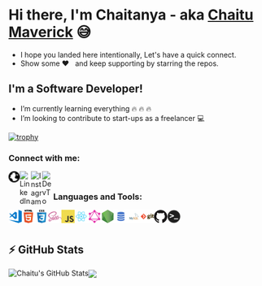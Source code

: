 # Hi there, I'm Chaitanya - aka [Chaitu Maverick][website] :sweat_smile:

- I hope you landed here intentionally, Let's have a quick connect.
- Show some :heart: &nbsp; and keep supporting by starring the repos.

## I'm a Software Developer!

- I’m currently learning everything :fire: :fire: :fire:
- I’m looking to contribute to start-ups as a freelancer :computer:

[![trophy](https://github-profile-trophy.vercel.app/?username=ChaitanyaVSH)](https://github.com/ryo-ma/github-profile-trophy)

### Connect with me:

[<img align="left" alt="chaitumaverick.netlify.app" width="22px" src="https://raw.githubusercontent.com/iconic/open-iconic/master/svg/globe.svg" />][website]
[<img align="left" alt="LinkedIn" width="22px" src="https://cdn.jsdelivr.net/npm/simple-icons@v3/icons/linkedin.svg" />][linkedin]
[<img align="left" alt="Instagram" width="22px" src="https://cdn.jsdelivr.net/npm/simple-icons@v3/icons/instagram.svg" />][instagram]
[<img align="left" alt="DevTo" width="22px" src="https://d2fltix0v2e0sb.cloudfront.net/dev-badge.svg" alt="Chaitu Maverick's DEV Profile">][devto]

<br />

### Languages and Tools:

<img align="left" alt="Visual Studio Code" width="26px" src="https://raw.githubusercontent.com/github/explore/80688e429a7d4ef2fca1e82350fe8e3517d3494d/topics/visual-studio-code/visual-studio-code.png" />
<img align="left" alt="HTML5" width="26px" src="https://raw.githubusercontent.com/github/explore/80688e429a7d4ef2fca1e82350fe8e3517d3494d/topics/html/html.png" />
<img align="left" alt="CSS3" width="26px" src="https://raw.githubusercontent.com/github/explore/80688e429a7d4ef2fca1e82350fe8e3517d3494d/topics/css/css.png" />
<img align="left" alt="Sass" width="26px" src="https://raw.githubusercontent.com/github/explore/80688e429a7d4ef2fca1e82350fe8e3517d3494d/topics/sass/sass.png" />
<img align="left" alt="JavaScript" width="26px" src="https://raw.githubusercontent.com/github/explore/80688e429a7d4ef2fca1e82350fe8e3517d3494d/topics/javascript/javascript.png" />
<img align="left" alt="React" width="26px" src="https://raw.githubusercontent.com/github/explore/80688e429a7d4ef2fca1e82350fe8e3517d3494d/topics/react/react.png" />
<img align="left" alt="GraphQL" width="26px" src="https://raw.githubusercontent.com/github/explore/80688e429a7d4ef2fca1e82350fe8e3517d3494d/topics/graphql/graphql.png" />
<img align="left" alt="Node.js" width="26px" src="https://raw.githubusercontent.com/github/explore/80688e429a7d4ef2fca1e82350fe8e3517d3494d/topics/nodejs/nodejs.png" />
<img align="left" alt="SQL" width="26px" src="https://raw.githubusercontent.com/github/explore/80688e429a7d4ef2fca1e82350fe8e3517d3494d/topics/sql/sql.png" />
<img align="left" alt="MySQL" width="26px" src="https://raw.githubusercontent.com/github/explore/80688e429a7d4ef2fca1e82350fe8e3517d3494d/topics/mysql/mysql.png" />
<img align="left" alt="Git" width="26px" src="https://raw.githubusercontent.com/github/explore/80688e429a7d4ef2fca1e82350fe8e3517d3494d/topics/git/git.png" />
<img align="left" alt="GitHub" width="26px" src="https://raw.githubusercontent.com/github/explore/78df643247d429f6cc873026c0622819ad797942/topics/github/github.png" />
<img align="left" alt="Terminal" width="26px" src="https://raw.githubusercontent.com/github/explore/80688e429a7d4ef2fca1e82350fe8e3517d3494d/topics/terminal/terminal.png" />

<br />
<br />

## :zap: GitHub Stats

  <img align="left" alt="Chaitu's GitHub Stats" src="https://github-readme-stats.codestackr.vercel.app/api?username=chaitanyavsh&show_icons=true&hide_border=true" />
  
  <a href="https://github.com/ChaitanyaVSH">
  <img align="center" src="https://github-readme-stats.vercel.app/api/top-langs/?username=chaitanyavsh&theme=light&hide_langs_below=0" />
</a>

</details>

[website]: http://chaitumaverick.netlify.app/
[instagram]: https://www.instagram.com/chaitu__maverick/
[linkedin]: https://www.linkedin.com/in/kotipalli-chaitanya-977917150/
[emojis]: https://gist.github.com/rxaviers/7360908
[devto]: https://dev.to/chaitanyavsh
